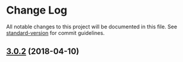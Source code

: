 # Change Log

All notable changes to this project will be documented in this file. See [standard-version](https://github.com/conventional-changelog/standard-version) for commit guidelines.

<a name="3.0.2"></a>
## [3.0.2](https://github.com/rhases/cep-as-promised/compare/v3.0.0...v3.0.2) (2018-04-10)
